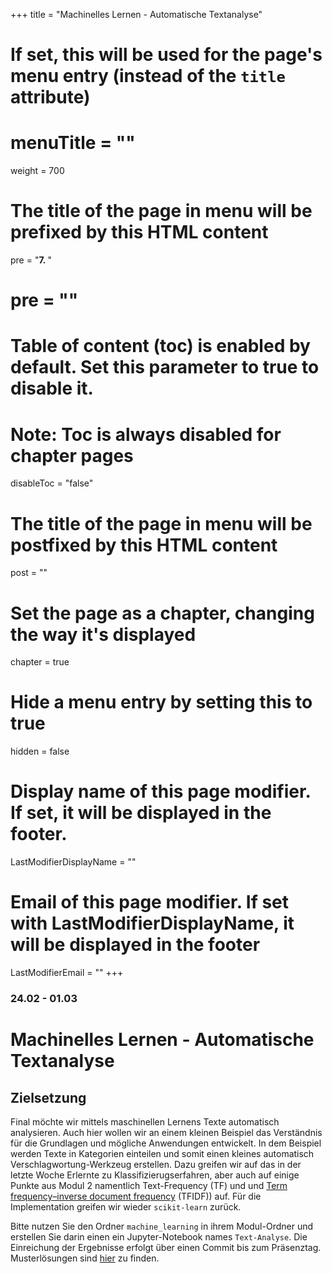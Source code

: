 +++
title = "Machinelles Lernen - Automatische Textanalyse"
# If set, this will be used for the page's menu entry (instead of the `title` attribute)
# menuTitle = ""
weight = 700
# The title of the page in menu will be prefixed by this HTML content
 pre = "<b>7. </b>"
# pre = "<i class='fab fa-github'></i>"
# Table of content (toc) is enabled by default. Set this parameter to true to disable it.
# Note: Toc is always disabled for chapter pages
disableToc = "false"

# The title of the page in menu will be postfixed by this HTML content
post = ""
# Set the page as a chapter, changing the way it's displayed
chapter = true
# Hide a menu entry by setting this to true
hidden = false
# Display name of this page modifier. If set, it will be displayed in the footer.
LastModifierDisplayName = ""
# Email of this page modifier. If set with LastModifierDisplayName, it will be displayed in the footer
LastModifierEmail = ""
+++

### 24.02 - 01.03

# Machinelles Lernen - Automatische Textanalyse

## Zielsetzung

Final möchte wir mittels maschinellen Lernens Texte automatisch
analysieren. Auch hier wollen wir an einem kleinen Beispiel das
Verständnis für die Grundlagen und mögliche Anwendungen entwickelt. In
dem Beispiel werden Texte in Kategorien einteilen und somit einen
kleines automatisch Verschlagwortung-Werkzeug erstellen. Dazu greifen
wir auf das in der letzte Woche Erlernte zu Klassifizierugserfahren,
aber auch auf einige Punkte aus Modul 2 namentlich Text-Frequency (TF)
und und [Term frequency–inverse document
frequency](https://de.wikipedia.org/wiki/Tf-idf-Ma%C3%9F) (TFIDF))
auf. Für die Implementation greifen wir wieder `scikit-learn` zurück.

Bitte nutzen Sie den Ordner `machine_learning` in ihrem Modul-Ordner
und erstellen Sie darin einen ein Jupyter-Notebook names
`Text-Analyse`. Die Einreichung der Ergebnisse erfolgt über einen
Commit bis zum Präsenztag. Musterlösungen sind [hier](./solutions) zu
finden.
